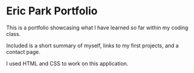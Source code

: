 # Eric Park Portfolio 

This is a portfolio showcasing what I have learned so far within my coding class.

Included is a short summary of myself, links to my first projects, and a contact page.

I used HTML and CSS to work on this application.  